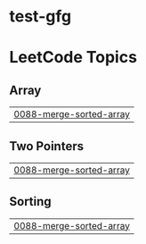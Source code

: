 # test-gfg
<!---LeetCode Topics Start-->
# LeetCode Topics
## Array
|  |
| ------- |
| [0088-merge-sorted-array](https://github.com/Deeptikumari585/test-gfg/tree/master/0088-merge-sorted-array) |
## Two Pointers
|  |
| ------- |
| [0088-merge-sorted-array](https://github.com/Deeptikumari585/test-gfg/tree/master/0088-merge-sorted-array) |
## Sorting
|  |
| ------- |
| [0088-merge-sorted-array](https://github.com/Deeptikumari585/test-gfg/tree/master/0088-merge-sorted-array) |
<!---LeetCode Topics End-->